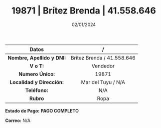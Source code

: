 ﻿---
title: 19871 | Brítez Brenda | 41.558.646
date: 02/01/2024
draft: false
tags: ['mar del tuyu', 'vendedor', 'ropa']
---

|          **Datos**          |  /  |
|:---------------------------:|:---:|
| **Nombre, Apellido y DNI:** | Brítez Brenda / 41.558.646 |
|          **V o T:**         | Vendedor |
|      **Numero Único:**      | 19871 |
|  **Localidad y Dirección:** | Mar del Tuyu / N/A |
|        **Teléfono:**        | N/A |
|          **Rubro**          | Ropa |

**Estado de Pago:** **PAGO COMPLETO**

**Correo:** N/A
